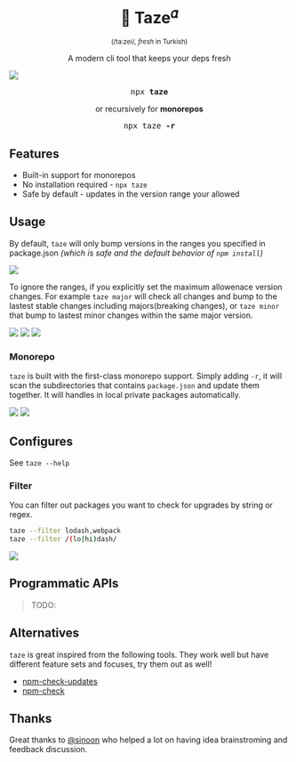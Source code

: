 <h1 align="center">🥦 Taze<sup>𝛼</sup></h1>
<p align="center"><sup>(/ta:zei/, <em>fresh</em> in Turkish)</sup></p>
<p align="center">A modern cli tool that keeps your deps fresh</p>

![](./screenshots/r-major.png)

<pre align="center">npx <b>taze</b></pre>

<p align="center">or recursively for <b>monorepos</b></p>

<pre align="center">npx taze <b>-r</b></pre>

## Features

- Built-in support for monorepos
- No installation required - `npx taze`
- Safe by default - updates in the version range your allowed

## Usage

By default, `taze` will only bump versions in the ranges you specified in package.json *(which is safe and the default behavior of `npm install`)*

![](./screenshots/default.png)

To ignore the ranges, if you explicitly set the maximum allowenace version changes. For example `taze major` will check all changes and bump to the lastest stable changes including majors(breaking changes), or `taze minor` that bump to lastest minor changes within the same major version.

![](./screenshots/major.png)
![](./screenshots/minor.png)
![](./screenshots/patch.png)

### Monorepo

`taze` is built with the first-class monorepo support. Simply adding `-r`, it will scan the subdirectories that contains `package.json` and update them together. It will handles in local private packages automatically.

![](./screenshots/resolving.png)
![](./screenshots/r-default.png)

## Configures

See `taze --help`

### Filter

You can filter out packages you want to check for upgrades by string or regex.

```bash
taze --filter lodash,webpack
taze --filter /(lo|hi)dash/
```

![](./screenshots/filter.png)


## Programmatic APIs

> TODO:

## Alternatives

`taze` is great inspired from the following tools. They work well but have different feature sets and focuses, try them out as well!

- [npm-check-updates](https://github.com/raineorshine/npm-check-updates)
- [npm-check](https://github.com/dylang/npm-check)

## Thanks

Great thanks to [@sinoon](https://github.com/sinoon) who helped a lot on having idea brainstroming and feedback discussion. 
